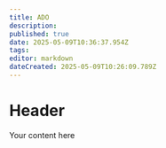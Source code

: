 ```yaml
---
title: ADO
description: 
published: true
date: 2025-05-09T10:36:37.954Z
tags: 
editor: markdown
dateCreated: 2025-05-09T10:26:09.789Z
---
```


# Header
Your content here